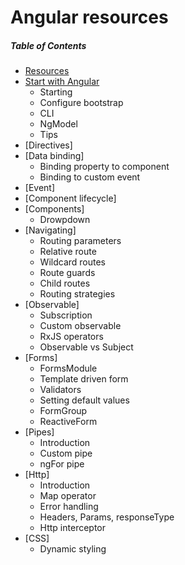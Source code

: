 # Angular resources

##### Table of Contents  
* [Resources](https://github.com/gsoulie/ionic2-resources/blob/master/ionic-resources.md)    
* [Start with Angular](https://github.com/gsoulie/angular-resources/blob/master/angular-starting.md)    
  * Starting        
  * Configure bootstrap    
  * CLI    
  * NgModel    
  * Tips      
* [Directives]    
* [Data binding]    
  * Binding property to component    
  * Binding to custom event    
* [Event]    
* [Component lifecycle]    
* [Components]    
  * Drowpdown
* [Navigating]    
  * Routing parameters    
  * Relative route    
  * Wildcard routes    
  * Route guards    
  * Child routes    
  * Routing strategies    
* [Observable]    
  * Subscription     
  * Custom observable    
  * RxJS operators    
  * Observable vs Subject    
* [Forms]    
  * FormsModule    
  * Template driven form    
  * Validators    
  * Setting default values    
  * FormGroup    
  * ReactiveForm    
* [Pipes]    
  * Introduction    
  * Custom pipe    
  * ngFor pipe    
* [Http]    
  * Introduction     
  * Map operator    
  * Error handling    
  * Headers, Params, responseType    
  * Http interceptor    
* [CSS]
  * Dynamic styling    

